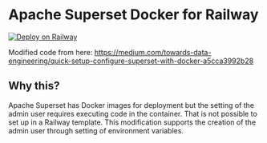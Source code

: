 # Apache Superset Docker for Railway

[![Deploy on Railway](https://railway.app/button.svg)](https://railway.app/template/S7TBaH?referralCode=HxrUPo)

Modified code from here: https://medium.com/towards-data-engineering/quick-setup-configure-superset-with-docker-a5cca3992b28

## Why this?

Apache Superset has Docker images for deployment but the setting of the admin user requires executing code in the container. That is not possible to set up in a Railway template. This modification supports the creation of the admin user through setting of environment variables.
